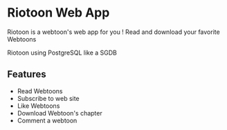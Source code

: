 # Riotoon Web App
Riotoon is a webtoon's web app for you ! Read and download your favorite Webtoons

Riotoon using PostgreSQL like a SGDB

## Features
- Read Webtoons
- Subscribe to web site
- Like Webtoons
- Download Webtoon's chapter
- Comment a webtoon